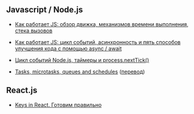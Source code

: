## Javascript / Node.js

* [Как работает JS: обзор движка, механизмов времени выполнения, стека вызовов](https://habr.com/ru/company/ruvds/blog/337042/)

* [Как работает JS: цикл событий, асинхронность и пять способов улучшения кода с помощью async / await](https://habr.com/ru/company/ruvds/blog/340508/)

* [Цикл событий Node.js, таймеры и process.nextTick()](https://medium.com/devschacht/event-loop-timers-and-nexttick-18579cd122e0)

* [Tasks, microtasks, queues and schedules](https://jakearchibald.com/2015/tasks-microtasks-queues-and-schedules/) ([перевод](https://habr.com/ru/post/264993/))

## React.js

* [Keys in React. Готовим правильно](https://habr.com/ru/company/hh/blog/352150/)
